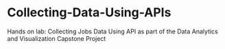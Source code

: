 # Collecting-Data-Using-APIs
Hands on lab: Collecting Jobs Data Using API as part of the Data Analytics and Visualization Capstone Project
